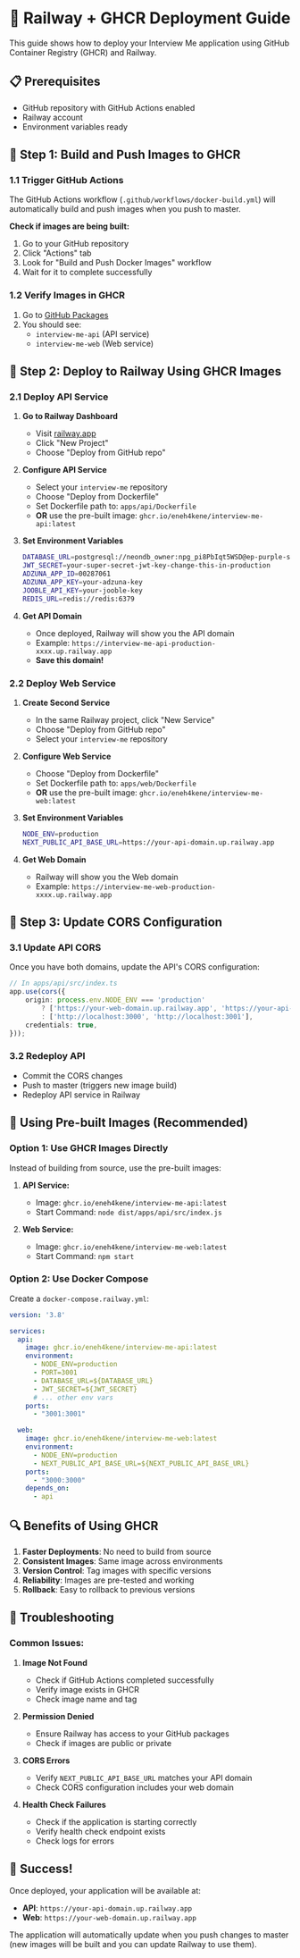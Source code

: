 # 🚀 Railway + GHCR Deployment Guide

This guide shows how to deploy your Interview Me application using GitHub Container Registry (GHCR) and Railway.

## 📋 Prerequisites

- GitHub repository with GitHub Actions enabled
- Railway account
- Environment variables ready

## 🔧 Step 1: Build and Push Images to GHCR

### 1.1 Trigger GitHub Actions
The GitHub Actions workflow (`.github/workflows/docker-build.yml`) will automatically build and push images when you push to master.

**Check if images are being built:**
1. Go to your GitHub repository
2. Click "Actions" tab
3. Look for "Build and Push Docker Images" workflow
4. Wait for it to complete successfully

### 1.2 Verify Images in GHCR
1. Go to [GitHub Packages](https://github.com/eneh4kene/interview-me/pkgs/container)
2. You should see:
   - `interview-me-api` (API service)
   - `interview-me-web` (Web service)

## 🚂 Step 2: Deploy to Railway Using GHCR Images

### 2.1 Deploy API Service

1. **Go to Railway Dashboard**
   - Visit [railway.app](https://railway.app)
   - Click "New Project"
   - Choose "Deploy from GitHub repo"

2. **Configure API Service**
   - Select your `interview-me` repository
   - Choose "Deploy from Dockerfile"
   - Set Dockerfile path to: `apps/api/Dockerfile`
   - **OR** use the pre-built image: `ghcr.io/eneh4kene/interview-me-api:latest`

3. **Set Environment Variables**
   ```bash
   DATABASE_URL=postgresql://neondb_owner:npg_pi8PbIqt5WSD@ep-purple-silence-ad2u8w9w-pooler.c-2.us-east-1.aws.neon.tech/neondb?sslmode=require&channel_binding=require
   JWT_SECRET=your-super-secret-jwt-key-change-this-in-production
   ADZUNA_APP_ID=00287061
   ADZUNA_APP_KEY=your-adzuna-key
   JOOBLE_API_KEY=your-jooble-key
   REDIS_URL=redis://redis:6379
   ```

4. **Get API Domain**
   - Once deployed, Railway will show you the API domain
   - Example: `https://interview-me-api-production-xxxx.up.railway.app`
   - **Save this domain!**

### 2.2 Deploy Web Service

1. **Create Second Service**
   - In the same Railway project, click "New Service"
   - Choose "Deploy from GitHub repo"
   - Select your `interview-me` repository

2. **Configure Web Service**
   - Choose "Deploy from Dockerfile"
   - Set Dockerfile path to: `apps/web/Dockerfile`
   - **OR** use the pre-built image: `ghcr.io/eneh4kene/interview-me-web:latest`

3. **Set Environment Variables**
   ```bash
   NODE_ENV=production
   NEXT_PUBLIC_API_BASE_URL=https://your-api-domain.up.railway.app
   ```

4. **Get Web Domain**
   - Railway will show you the Web domain
   - Example: `https://interview-me-web-production-xxxx.up.railway.app`

## 🔄 Step 3: Update CORS Configuration

### 3.1 Update API CORS
Once you have both domains, update the API's CORS configuration:

```typescript
// In apps/api/src/index.ts
app.use(cors({
    origin: process.env.NODE_ENV === 'production'
        ? ['https://your-web-domain.up.railway.app', 'https://your-api-domain.up.railway.app']
        : ['http://localhost:3000', 'http://localhost:3001'],
    credentials: true,
}));
```

### 3.2 Redeploy API
- Commit the CORS changes
- Push to master (triggers new image build)
- Redeploy API service in Railway

## 🎯 **Using Pre-built Images (Recommended)**

### Option 1: Use GHCR Images Directly
Instead of building from source, use the pre-built images:

1. **API Service:**
   - Image: `ghcr.io/eneh4kene/interview-me-api:latest`
   - Start Command: `node dist/apps/api/src/index.js`

2. **Web Service:**
   - Image: `ghcr.io/eneh4kene/interview-me-web:latest`
   - Start Command: `npm start`

### Option 2: Use Docker Compose
Create a `docker-compose.railway.yml`:

```yaml
version: '3.8'

services:
  api:
    image: ghcr.io/eneh4kene/interview-me-api:latest
    environment:
      - NODE_ENV=production
      - PORT=3001
      - DATABASE_URL=${DATABASE_URL}
      - JWT_SECRET=${JWT_SECRET}
      # ... other env vars
    ports:
      - "3001:3001"

  web:
    image: ghcr.io/eneh4kene/interview-me-web:latest
    environment:
      - NODE_ENV=production
      - NEXT_PUBLIC_API_BASE_URL=${NEXT_PUBLIC_API_BASE_URL}
    ports:
      - "3000:3000"
    depends_on:
      - api
```

## 🔍 **Benefits of Using GHCR**

1. **Faster Deployments**: No need to build from source
2. **Consistent Images**: Same image across environments
3. **Version Control**: Tag images with specific versions
4. **Reliability**: Images are pre-tested and working
5. **Rollback**: Easy to rollback to previous versions

## 🚨 **Troubleshooting**

### Common Issues:

1. **Image Not Found**
   - Check if GitHub Actions completed successfully
   - Verify image exists in GHCR
   - Check image name and tag

2. **Permission Denied**
   - Ensure Railway has access to your GitHub packages
   - Check if images are public or private

3. **CORS Errors**
   - Verify `NEXT_PUBLIC_API_BASE_URL` matches your API domain
   - Check CORS configuration includes your web domain

4. **Health Check Failures**
   - Check if the application is starting correctly
   - Verify health check endpoint exists
   - Check logs for errors

## 🎉 **Success!**

Once deployed, your application will be available at:
- **API**: `https://your-api-domain.up.railway.app`
- **Web**: `https://your-web-domain.up.railway.app`

The application will automatically update when you push changes to master (new images will be built and you can update Railway to use them).
